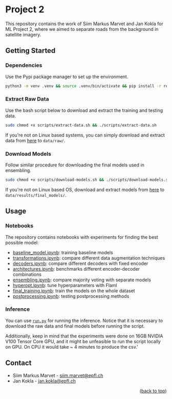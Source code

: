 <a name="readme-top"></a>

# Project 2

This repository contains the work of Siim Markus Marvet and Jan Kokla 
for ML Project 2, where we aimed to separate roads from the background 
in satellite imagery.

## Getting Started

### Dependencies

Use the Pypi package manager to set up the environment.

```bash
python3 -m venv .venv && source .venv/bin/activate && pip install -r requirements.txt
```

### Extract Raw Data

Use the bash script below to download and extract the training and testing data.

```bash
sudo chmod +x scripts/extract-data.sh && ./scripts/extract-data.sh
```

If you're not on Linux based systems, you can simply download and extract data 
from [here](https://drive.google.com/file/d/13tWz6n6agPglhNl3uk74xVOefYuy471H/view?usp=sharing) to `data/raw/`.

### Download Models

Follow similar procedure for downloading the final models used in ensembling.

```bash
sudo chmod +x scripts/download-models.sh && ./scripts/download-models.sh
```

If you're not on Linux based OS, download and extract models from 
[here](https://drive.google.com/file/d/1BPoDYytNB37pKZ1eWxSzVXXT9CgwrXV8/view?usp=drive_link) to 
`data/results/final_models/`.

## Usage

### Notebooks

The repository contains notebooks with experiments for finding the best possible model:

- [baseline_model.ipynb](notebooks/baseline_model.ipynb): training baseline models
- [transformations.ipynb](notebooks/transformations.ipynb): compare different data augmentation techniques
- [decoders.ipynb](notebooks/decoders.ipynb): compare different decoders with fixed encoder
- [architectures.ipynb](notebooks/architectures.ipynb): benchmarks different encoder-decoder combinations
- [ensembling.ipynb](notebooks/ensembling.ipynb): compare majority voting with separate models
- [hyperopt.ipynb](notebooks/hyperopt.ipynb): tune hyperparameters with Flaml
- [final_training.ipynb](notebooks/final_training.ipynb): train the models on the whole dataset
- [postprocessing.ipynb](notebooks/postprocessing.ipynb): testing postprocessing methods

### Inference

You can use [`run.py`](run.py) for running the inference. Notice that it is necessary to 
download the raw data and final models before running the script. 

Additionally, keep in mind that the experiments were done on 
16GB NVIDIA V100 Tensor Core GPU, and it might be unfeasible to run the script 
locally on GPU. On CPU it would take ~ 4 minutes to produce the csv.'

## Contact

- Siim Markus Marvet - [siim.marvet@epfl.ch](mailto:siim.marvet@epfl.ch)
- Jan Kokla - [jan.kokla@epfl.ch](mailto:jan.kokla@epfl.ch)

<p align="right">(<a href="#readme-top">back to top</a>)</p>
